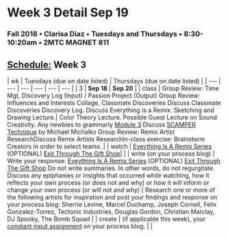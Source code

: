 # Week 3 Detail Sep 19

### Fall 2018 • Clarisa Diaz • Tuesdays and Thursdays • 8:30-10:20am • 2MTC MAGNET 811

## [Schedule:](./) Week 3

| wk | Tuesdays \(due on date listed\) | Thursdays \(due on date listed\) |
| --- | --- | --- | --- | --- | --- |
| 3 | **Sep 18** | **Sep 20** |
| class | Group Review: Time Mgt,  Discovery Log \(Input\) / Passion Project \(Output\) Group Review: Influences and Interests Collage, Classmate Discoveries Discuss Classmate Discoveries Discovery Log. Discuss Everything is a Remix. Sketching and Drawing Lecture.| Color Theory Lecture. Possible Guest Lecture on Sound Creativity. Any newbies to grammarly [Module 3](http://teaching.polishedsolid.com/ip/mod3/content/index.html) Discuss [SCAMPER Technique](https://www.mindtools.com/pages/article/newCT_02.htm) by Michael Michalko Group Review: Remix Artist ResearchDiscuss Remix Artists ResearchIn-class exercise: Brainstorm Creators in order to select teams. |
| watch | [Eveything Is A Remix Series](http://everythingisaremix.info/watch-the-series) \(OPTIONAL\) [Exit Through The Gift Shop](https://vimeo.com/122141050)|  |
| write \(on your process blog\) | Write your response: [Eveything Is A Remix Series](http://everythingisaremix.info/watch-the-series) \(OPTIONAL\) [Exit Through The Gift Shop](https://vimeo.com/122141050) Do not write summaries. In other words, do not regurgitate. Discuss any epiphanies or insights that occurred while watching, how it reflects your own process \(or does not and why\) or how it will inform or change your own process \(or will not and why\) | Research one or more of the following artists for inspiration and post your findings and response on your process blog: Sherrie Levine, Marcel Duchamp, Joseph Cornell, Felix Gonzalez-Torrez, Tectonic Industries, Douglas Gordon, Christian Marclay, DJ Spooky, The Bomb Squad |
| create | \(if applicable this week\), your [constant input assignment](../assignments/constant-input-or-output.md) on your process blog. |  |

